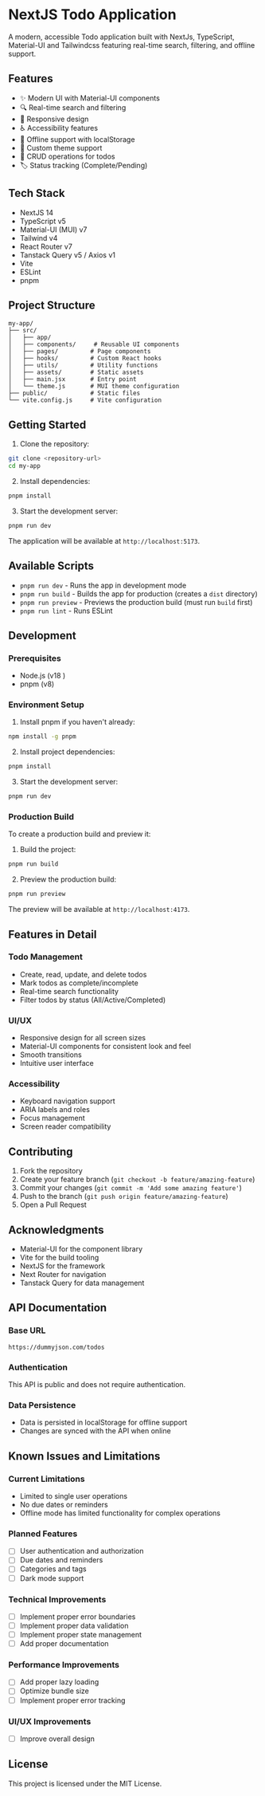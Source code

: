# NextJS Todo Application

A modern, accessible Todo application built with NextJs, TypeScript, Material-UI and Tailwindcss featuring real-time search, filtering, and offline support.

## Features

- ✨ Modern UI with Material-UI components
- 🔍 Real-time search and filtering
- 📱 Responsive design
- ♿ Accessibility features
- 🔄 Offline support with localStorage
- 🎨 Custom theme support
- 📝 CRUD operations for todos
- 🏷️ Status tracking (Complete/Pending)

## Tech Stack

- NextJS 14
- TypeScript v5
- Material-UI (MUI) v7
- Tailwind v4
- React Router v7
- Tanstack Query v5 / Axios v1
- Vite
- ESLint
- pnpm

## Project Structure

```
my-app/
├── src/
│   ├── app/           
│   ├── components/     # Reusable UI components
│   ├── pages/         # Page components
│   ├── hooks/         # Custom React hooks
│   ├── utils/         # Utility functions
│   ├── assets/        # Static assets
│   ├── main.jsx       # Entry point
│   └── theme.js       # MUI theme configuration
├── public/            # Static files
└── vite.config.js     # Vite configuration
```

## Getting Started

1. Clone the repository:

```bash
git clone <repository-url>
cd my-app
```

2. Install dependencies:

```bash
pnpm install
```

3. Start the development server:

```bash
pnpm run dev
```

The application will be available at `http://localhost:5173`.

## Available Scripts

- `pnpm run dev` - Runs the app in development mode
- `pnpm run build` - Builds the app for production (creates a `dist` directory)
- `pnpm run preview` - Previews the production build (must run `build` first)
- `pnpm run lint` - Runs ESLint

## Development

### Prerequisites

- Node.js (v18 )
- pnpm (v8)

### Environment Setup

1. Install pnpm if you haven't already:

```bash
npm install -g pnpm
```

2. Install project dependencies:

```bash
pnpm install
```

3. Start the development server:

```bash
pnpm run dev
```

### Production Build

To create a production build and preview it:

1. Build the project:

```bash
pnpm run build
```

2. Preview the production build:

```bash
pnpm run preview
```

The preview will be available at `http://localhost:4173`.

## Features in Detail

### Todo Management

- Create, read, update, and delete todos
- Mark todos as complete/incomplete
- Real-time search functionality
- Filter todos by status (All/Active/Completed)

### UI/UX

- Responsive design for all screen sizes
- Material-UI components for consistent look and feel
- Smooth transitions
- Intuitive user interface

### Accessibility

- Keyboard navigation support
- ARIA labels and roles
- Focus management
- Screen reader compatibility

## Contributing

1. Fork the repository
2. Create your feature branch (`git checkout -b feature/amazing-feature`)
3. Commit your changes (`git commit -m 'Add some amazing feature'`)
4. Push to the branch (`git push origin feature/amazing-feature`)
5. Open a Pull Request

## Acknowledgments
- Material-UI for the component library
- Vite for the build tooling
- NextJS for the framework
- Next Router for navigation
- Tanstack Query for data management

## API Documentation

### Base URL

```
https://dummyjson.com/todos
```

### Authentication

This API is public and does not require authentication.

### Data Persistence

- Data is persisted in localStorage for offline support
- Changes are synced with the API when online

## Known Issues and Limitations

### Current Limitations

- Limited to single user operations
- No due dates or reminders
- Offline mode has limited functionality for complex operations



### Planned Features

- [ ] User authentication and authorization
- [ ] Due dates and reminders
- [ ] Categories and tags
- [ ] Dark mode support

### Technical Improvements

- [ ] Implement proper error boundaries
- [ ] Implement proper data validation
- [ ] Implement proper state management
- [ ] Add proper documentation

### Performance Improvements

- [ ] Add proper lazy loading
- [ ] Optimize bundle size
- [ ] Implement proper error tracking

### UI/UX Improvements

- [ ] Improve overall design

## License

This project is licensed under the MIT License.
